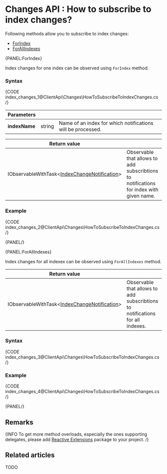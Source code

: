 # Changes API : How to subscribe to index changes?

Following methods allow you to subscribe to index changes:

- [ForIndex](../../client-api/changes/how-to-subscribe-to-index-changes#forindex)
- [ForAllIndexes](../../client-api/changes/how-to-subscribe-to-index-changes#forallindexes)

{PANEL:ForIndex}

Index changes for one index can be observed using `ForIndex` method.

### Syntax

{CODE index_changes_1@ClientApi\Changes\HowToSubscribeToIndexChanges.cs /}

| Parameters | | |
| ------------- | ------------- | ----- |
| **indexName** | string | Name of an index for which notifications will be processed. |

| Return value | |
| ------------- | ----- |
| IObservableWithTask<[IndexChangeNotification](../../glossary/index-change-notification)> | Observable that allows to add subscribtions to notifications for index with given name. |

### Example

{CODE index_changes_2@ClientApi\Changes\HowToSubscribeToIndexChanges.cs /}

{PANEL/}

{PANEL:ForAllIndexes}

Index changes for all indexex can be observed using `ForAllIndexes` method.

| Return value | |
| ------------- | ----- |
| IObservableWithTask<[IndexChangeNotification](../../glossary/index-change-notification)> | Observable that allows to add subscribtions to notifications for all indexes. |

### Syntax

{CODE index_changes_3@ClientApi\Changes\HowToSubscribeToIndexChanges.cs /}

### Example

{CODE index_changes_4@ClientApi\Changes\HowToSubscribeToIndexChanges.cs /}

{PANEL/}

## Remarks

{INFO To get more method overloads, especially the ones supporting delegates, please add [Reactive Extensions](http://nuget.org/packages/Rx-Main) package to your project. /}

## Related articles

TODO